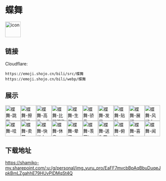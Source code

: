 # 蝶舞
<img src="https://emoji.shojo.cn/bili/src/蝶舞/icon.png" width="50" height="50" alt="icon">

## 链接
Cloudflare:
```
https://emoji.shojo.cn/bili/src/蝶舞
https://emoji.shojo.cn/bili/webp/蝶舞
```
## 展示
<img src="https://emoji.shojo.cn/bili/src/蝶舞/蝶舞-跳舞.png" width="50" height="50" alt="蝶舞-跳舞"><img src="https://emoji.shojo.cn/bili/src/蝶舞/蝶舞-擦眼泪.png" width="50" height="50" alt="蝶舞-擦眼泪"><img src="https://emoji.shojo.cn/bili/src/蝶舞/蝶舞-高歌一曲.png" width="50" height="50" alt="蝶舞-高歌一曲"><img src="https://emoji.shojo.cn/bili/src/蝶舞/蝶舞-比翼双飞.png" width="50" height="50" alt="蝶舞-比翼双飞"><img src="https://emoji.shojo.cn/bili/src/蝶舞/蝶舞-生气.png" width="50" height="50" alt="蝶舞-生气"><img src="https://emoji.shojo.cn/bili/src/蝶舞/蝶舞-骄傲.png" width="50" height="50" alt="蝶舞-骄傲"><img src="https://emoji.shojo.cn/bili/src/蝶舞/蝶舞-发呆.png" width="50" height="50" alt="蝶舞-发呆"><img src="https://emoji.shojo.cn/bili/src/蝶舞/蝶舞-贴贴.png" width="50" height="50" alt="蝶舞-贴贴"><img src="https://emoji.shojo.cn/bili/src/蝶舞/蝶舞-展翅.png" width="50" height="50" alt="蝶舞-展翅"><img src="https://emoji.shojo.cn/bili/src/蝶舞/蝶舞-风好大.png" width="50" height="50" alt="蝶舞-风好大"><img src="https://emoji.shojo.cn/bili/src/蝶舞/蝶舞-哇.png" width="50" height="50" alt="蝶舞-哇"><img src="https://emoji.shojo.cn/bili/src/蝶舞/蝶舞-卖萌.png" width="50" height="50" alt="蝶舞-卖萌"><img src="https://emoji.shojo.cn/bili/src/蝶舞/蝶舞-快长大.png" width="50" height="50" alt="蝶舞-快长大"><img src="https://emoji.shojo.cn/bili/src/蝶舞/蝶舞-休息.png" width="50" height="50" alt="蝶舞-休息"><img src="https://emoji.shojo.cn/bili/src/蝶舞/蝶舞-晕了.png" width="50" height="50" alt="蝶舞-晕了"><img src="https://emoji.shojo.cn/bili/src/蝶舞/蝶舞-羡慕ing.png" width="50" height="50" alt="蝶舞-羡慕ing"><img src="https://emoji.shojo.cn/bili/src/蝶舞/蝶舞-送你花.png" width="50" height="50" alt="蝶舞-送你花"><img src="https://emoji.shojo.cn/bili/src/蝶舞/蝶舞-俯冲.png" width="50" height="50" alt="蝶舞-俯冲"><img src="https://emoji.shojo.cn/bili/src/蝶舞/蝶舞-喜欢.png" width="50" height="50" alt="蝶舞-喜欢"><img src="https://emoji.shojo.cn/bili/src/蝶舞/蝶舞-闻.png" width="50" height="50" alt="蝶舞-闻">

## 下载地址

https://shamiko-my.sharepoint.com/:u:/g/personal/img_yuru_pro/EaFF7mvcbBpAqBbuDuqeJpkBmLZgahhE79HUvPlDMqSt4Q